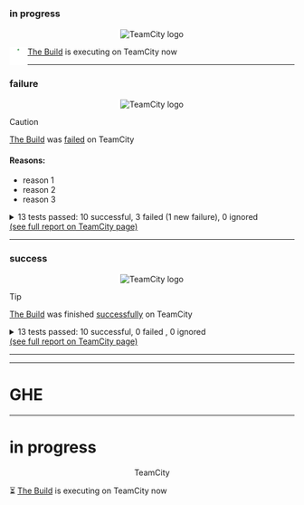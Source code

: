 ### in progress

<p align="center">
  <img src="https://resources.jetbrains.com/storage/products/company/brand/logos/TeamCity_icon.png" width="64" height="64" alt="TeamCity logo" align="center"/>
</p>
<img src="https://raw.githubusercontent.com/manturovDan/gha_test_2/master/xJ2cLA5tV7 (1).gif" width="32" height="32" alt="TeamCity logo" align="left"/>
<a href="https://google.com">The Build</a> is executing on TeamCity now

---
### failure
<p align="center">
  <img src="https://resources.jetbrains.com/storage/products/company/brand/logos/TeamCity_icon.png" width="32" height="32" alt="TeamCity logo" align="center"/>
</p>

> [!CAUTION]
> <a href="https://google.com">The Build</a> was <a href = "https://google.com">failed</a> on TeamCity<br/>
> #### Reasons:
> * reason 1
> * reason 2
> * reason 3

<details>
  <summary>13 tests passed: 10 successful, 3 failed (1 new failure), 0 ignored</summary>
  &#128308;&nbsp;&nbsp;&nbsp;&nbsp; <a href="https://google.com">Test1</a><br/>
  &#11093;&#x1F195; <a href="https://google.com">Test2</a><br/>
  &#128997;&nbsp;&nbsp;&nbsp;&nbsp; <a href="https://google.com">Test3</a><br/>
  &#10060;&#x1F195; <a href="https://google.com">Test4</a><br/>
</details>
<a href = "https://google.com">(see full report on TeamCity page)</a>

---

### success
<p align="center">
  <img src="https://resources.jetbrains.com/storage/products/company/brand/logos/TeamCity_icon.png" width="32" height="32" alt="TeamCity logo" align="center"/>
</p>

> [!TIP]
> <a href="https://google.com">The Build</a> was finished <a href="https://google.com">successfully</a> on TeamCity

<details>
  <summary>13 tests passed: 10 successful, 0 failed , 0 ignored</summary>
  &#x2705;&nbsp;&nbsp;&nbsp;&nbsp; <a href="https://google.com">Test1</a><br/>
  &#x2705;&#128295; <a href="https://google.com">Test2</a><br/>
</details>
<a href = "https://google.com">(see full report on TeamCity page)</a>

---
---
# GHE
---
# in progress

<p align="center">
    TeamCity
</p>

&#x23F3; <a href="https://google.com">The Build</a> is executing on TeamCity now

